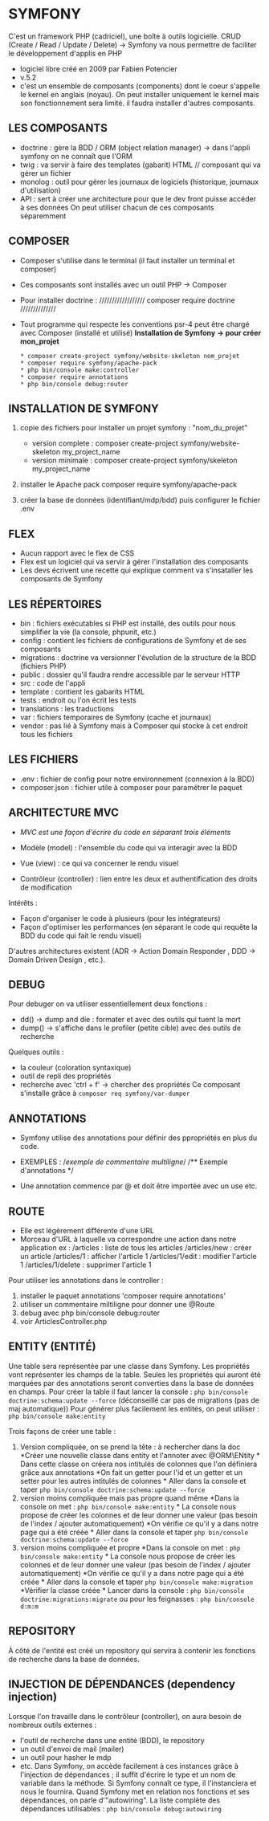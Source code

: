 # SYMFONY

C'est un framework PHP (cadriciel), une boîte à outils logicielle. CRUD (Create / Read / Update / Delete) -> Symfony va nous permettre de faciliter le développement d'applis en PHP

* logiciel libre créé en 2009 par Fabien Potencier
* v.5.2
* c'est un ensemble de composants (components) dont le coeur s'appelle le kernel en anglais (noyau). On peut installer uniquement le kernel mais son fonctionnement sera limité. il faudra installer d'autres composants.

## LES COMPOSANTS

* doctrine : gère la BDD / ORM (object relation manager) -> dans l'appli symfony on ne connaît que l'ORM
* twig : va servir à faire des templates (gabarit) HTML // composant qui va gérer un fichier
* monolog : outil pour gérer les journaux de logiciels (historique, journaux d'utilisation)
* API : sert à créer une architecture pour que le dev front puisse accéder à ses données
On peut utiliser chacun de ces composants séparemment

## COMPOSER

* Composer s'utilise dans le terminal (il faut installer un terminal et composer)
* Ces composants sont installés avec un outil PHP -> Composer
* Pour installer doctrine :
        ////////////////// composer require doctrine //////////////

* Tout programme qui respecte les conventions psr-4 peut être chargé avec Composer (installé et utilisé)
**Installation de Symfony -> pour créer mon_projet**

      * composer create-project symfony/website-skeleton nom_projet
      * composer require symfony/apache-pack
      * php bin/console make:controller
      * composer require annotations
      * php bin/console debug:router

## INSTALLATION DE SYMFONY

1. copie des fichiers
pour installer un projet symfony : "nom_du_projet"

      * version complete : composer create-project symfony/website-skeleton my_project_name
      * version minimale : composer create-project symfony/skeleton my_project_name

2. installer le Apache pack
composer require symfony/apache-pack
3. créer la base de données (identifiant/mdp/bdd) puis configurer le fichier .env

## FLEX

* Aucun rapport avec le flex de CSS
* Flex est un logiciel qui va servir à gérer l'installation des composants
* Les devs écrivent une recette qui explique comment va s'insataller les composants de Symfony

## LES RÉPERTOIRES

* bin : fichiers exécutables si PHP est installé, des outils pour nous simplifier la vie (la console, phpunit, etc.)
* config : contient les fichiers de configurations de Symfony et de ses composants
* migrations : doctrine va versionner l'évolution de la structure de la BDD (fichiers PHP)
* public : dossier qu'il faudra rendre accessible par le serveur HTTP
* src : code de l'appli
* template : contient les gabarits HTML
* tests : endroit ou l'on écrit les tests
* translations : les traductions
* var : fichiers temporaires de Symfony (cache et journaux)
* vendor : pas lié à Symfony mais à Composer qui stocke à cet endroit tous les fichiers

## LES FICHIERS

* .env : fichier de config pour notre environnement (connexion à la BDD)
* composer.json : fichier utile à composer pour paramétrer le paquet

## ARCHITECTURE MVC

* *MVC est une façon d'écrire du code en séparant trois éléments*

* Modèle (model) : l'ensemble du code qui va interagir avec la BDD
* Vue (view) : ce qui va concerner le rendu visuel
* Contrôleur (controller) : lien entre les deux et authentification des droits de modification

Intérêts :

* Façon d'organiser le code à plusieurs (pour les intégrateurs)
* Façon d'optimiser les performances (en séparant le code qui requête la BDD du code qui fait le rendu visuel)

D'autres architectures existent (ADR -> Action Domain Responder , DDD -> Domain Driven Design , etc.).

## DEBUG

Pour debuger on va utiliser essentiellement deux fonctions :

* dd()     -> dump and die : formater et avec des outils qui tuent la mort
* dump()   -> s'affiche dans le profiler (petite cible) avec des outils de recherche

Quelques outils :

* la couleur (coloration syntaxique)
* outil de repli des propriétés
* recherche avec 'ctrl + f' -> chercher des propriétés
Ce composant s'installe grâce à `composer req symfony/var-dumper`

## ANNOTATIONS

* Symfony utilise des annotations pour définir des ppropriétés en plus du code.
* EXEMPLES :
        /*exemple de commentaire multiligne*/
        /** Exemple d'annotations */

* Une annotation commence par @ et doit être importée avec un use etc.

## ROUTE

* Elle est légèrement différente d'une URL
* Morceau d'URL à laquelle va correspondre une action dans notre application
ex :
        /articles           : liste de tous les articles
        /articles/new       : créer un article
        /articles/1         : afficher l'article 1
        /articles/1/edit    : modifier l'article 1
        /articles/1/delete  : supprimer l'article 1

Pour utiliser les annotations dans le controller :

1. installer le paquet annotations 'composer require annotations'
2. utiliser un commentaire miltiligne pour donner une @Route
3. debug avec php bin/console debug:router
4. voir ArticlesController.php

## ENTITY (ENTITÉ)

Une table sera représentée par une classe dans Symfony. Les propriétés vont représenter les champs de la table. Seules les propriétés qui auront été marquées par des annotations seront converties dans la base de données en champs.
Pour créer la table il faut lancer la console :
```php bin/console doctrine:schema:update --force```
(déconseillé car pas de migrations (pas de maj automatique))
Pour générer plus facilement les entités, on peut utiliser :
```php bin/console make:entity```

Trois façons de créer une table :

1. Version compliquée, on se prend la tête : à rechercher dans la doc
        *Créer une nouvelle classe dans entity et l'annoter avec @ORM\ENtity
        * Dans cette classe on créera nos intitulés de colonnes que l'on définiera grâce aux annotations
        *On fait un getter pour l'id et un getter et un setter pour les autres intitulés de colonnes
        * Aller dans la console et taper `php bin/console doctrine:schema:update --force`
2. version moins compliquée mais pas propre quand même
        *Dans la console on met : `php bin/console make:entity`
        * La console nous propose de créer les colonnes et de leur donner une valeur (pas besoin de l'index / ajouter automatiquement)
        *On vérifie ce qu'il y a dans notre page qui a été créée
        * Aller dans la console et taper `php bin/console doctrine:schema:update --force`
3. version moins compliquée et propre
        *Dans la console on met : `php bin/console make:entity`
        * La console nous propose de créer les colonnes et de leur donner une valeur (pas besoin de l'index / ajouter automatiquement)
        *On vérifie ce qu'il y a dans notre page qui a été créée
        * Aller dans la console et taper `php bin/console make:migration`
        *Vérifier la classe créée
        * Lancer dans la console : `php bin/console doctrine:migrations:migrate` ou pour les feignasses : `php bin/console d:m:m`

## REPOSITORY

À côté de l'entité est créé un repository qui servira à contenir les fonctions de recherche dans la base de données.

## INJECTION DE DÉPENDANCES (dependency injection)

Lorsque l'on travaille dans le contrôleur (controller), on aura besoin de nombreux outils externes :

* l'outil de recherche dans une entité (BDD), le repository
* un outil d'envoi de mail (mailer)
* un outil pour hasher le mdp
* etc.
Dans Symfony, on accède facilement à ces instances grâce à l'injection de dépendances ; il suffit d'écrire le type et un nom de variable dans la méthode. Si Symfony connaît ce type, il l'instanciera et nous le fournira.
Quand Symfony met en relation nos fonctions et ses dépendances, on parle d'"autowiring".
La liste complète des dépendances utilisables :
```php bin/console debug:autowiring```
